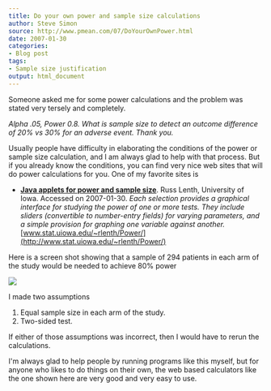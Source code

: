 ```yaml
---
title: Do your own power and sample size calculations
author: Steve Simon
source: http://www.pmean.com/07/DoYourOwnPower.html
date: 2007-01-30
categories:
- Blog post
tags:
- Sample size justification
output: html_document
---
```

Someone asked me for some power calculations and the problem was
stated very tersely and completely.

*Alpha .05, Power 0.8. What is sample size to detect an outcome
difference of 20% vs 30% for an adverse event. Thank you.*

Usually people have difficulty in elaborating the conditions of the
power or sample size calculation, and I am always glad to help with
that process. But if you already know the conditions, you can find
very nice web sites that will do power calculations for you. One of my
favorite sites is

-   **[Java applets for power and sample
    size](http://www.stat.uiowa.edu/~rlenth/Power/)**. Russ Lenth,
    University of Iowa. Accessed on 2007-01-30. *Each selection
    provides a graphical interface for studying the power of one or
    more tests. They include sliders (convertible to number-entry
    fields) for varying parameters, and a simple provision for
    graphing one variable against another.*
    [www.stat.uiowa.edu/~rlenth/Power/](http://www.stat.uiowa.edu/~rlenth/Power/)

Here is a screen shot showing that a sample of 294 patients in each
arm of the study would be needed to achieve 80% power

![](http://www.pmean.com/images/images/07/DoYourOwnPower01.gif)

I made two assumptions

1.  Equal sample size in each arm of the study.
2.  Two-sided test.

If either of those assumptions was incorrect, then I would have to
rerun the calculations.

I'm always glad to help people by running programs like this myself,
but for anyone who likes to do things on their own, the web based
calculators like the one shown here are very good and very easy to
use.
